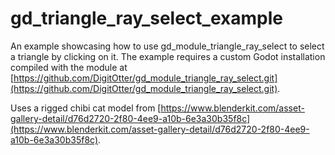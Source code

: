 # gd\_triangle\_ray\_select\_example

An example showcasing how to use gd\_module\_triangle\_ray\_select to select a triangle by clicking on it. The example requires a custom Godot installation compiled with the module at [https://github.com/DigitOtter/gd_module_triangle_ray_select.git](https://github.com/DigitOtter/gd_module_triangle_ray_select.git).

Uses a rigged chibi cat model from [https://www.blenderkit.com/asset-gallery-detail/d76d2720-2f80-4ee9-a10b-6e3a30b35f8c](https://www.blenderkit.com/asset-gallery-detail/d76d2720-2f80-4ee9-a10b-6e3a30b35f8c).

